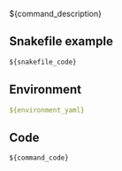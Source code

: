 ${command_description}

## Snakefile example

```python
${snakefile_code}
```

## Environment

```yaml
${environment_yaml}
```

## Code

```${command_language}
${command_code}
```
